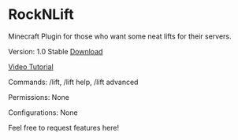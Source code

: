 RockNLift
==========

Minecraft Plugin for those who want some neat lifts for their servers.

Version: 1.0 Stable
[Download](https://github.com/Mywk/RockNLift/releases/download/1.0/RockNLift.jar)

[Video Tutorial](http://www.youtube.com/watch?v=c6GTslmFo4M)

Commands:
/lift, 
/lift help, 
/lift advanced

Permissions:
None

Configurations:
None

Feel free to request features here!